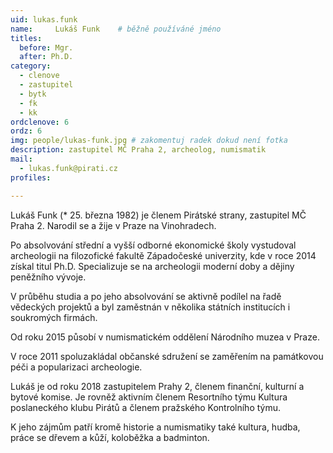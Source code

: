 ```yaml
---
uid: lukas.funk
name:     Lukáš Funk  	# běžně používáné jméno
titles:
  before: Mgr.
  after: Ph.D.
category:
  - clenove
  - zastupitel
  - bytk
  - fk
  - kk
ordclenove: 6
ordz: 6
img: people/lukas-funk.jpg # zakomentuj radek dokud není fotka
description: zastupitel MČ Praha 2, archeolog, numismatik
mail:
  - lukas.funk@pirati.cz
profiles:

---
```


Lukáš Funk (* 25. března 1982) je členem Pirátské strany, zastupitel MČ Praha 2. Narodil se a žije v Praze na Vinohradech.

Po absolvování střední a vyšší odborné ekonomické školy vystudoval archeologii na filozofické fakultě Západočeské univerzity, kde v roce 2014 získal titul Ph.D. Specializuje se na archeologii moderní doby a dějiny peněžního vývoje.

V průběhu studia a po jeho absolvování se aktivně podílel na řadě vědeckých projektů a byl zaměstnán v několika státních institucích i soukromých firmách.

Od roku 2015 působí v numismatickém oddělení Národního muzea v Praze.

V roce 2011 spoluzakládal občanské sdružení se zaměřením na památkovou péči a popularizaci archeologie.

Lukáš je od roku 2018 zastupitelem Prahy 2, členem finanční, kulturní a bytové komise. Je rovněž aktivním členem Resortního týmu Kultura poslaneckého klubu Pirátů a členem pražského Kontrolního týmu.

K jeho zájmům patří kromě historie a numismatiky také kultura, hudba, práce se dřevem a kůží, koloběžka a badminton.
